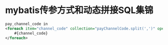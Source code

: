 # mybatis传参方式和动态拼接SQL集锦











```xml
pay_channel_code in
<foreach item="channel_code" collection="payChannelCode.split(',')" open="(" separator="," close=")">
    #{channel_code}
</foreach>
```

